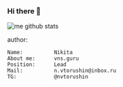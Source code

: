 ### Hi there 👋

![me github stats](https://github-readme-stats.vercel.app/api?username=vns0&show_icons=true&theme=dracula)

author: 
    
    Name:          Nikita
    About me:      vns.guru
    Position:      Lead
    Mail:          n.vtorushin@inbox.ru
    TG:            @nvtorushin
    
